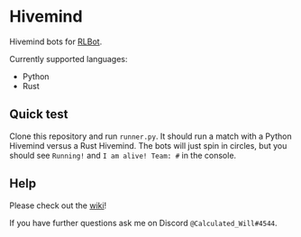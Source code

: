 # Hivemind

Hivemind bots for [RLBot](rlbot.org).

Currently supported languages:

- Python
- Rust

## Quick test

Clone this repository and run `runner.py`. It should run a match with a Python Hivemind versus a Rust Hivemind. The bots will just spin in circles, but you should see `Running!` and `I am alive! Team: #` in the console.

## Help

Please check out the [wiki](https://github.com/ViliamVadocz/Hivemind/wiki)!

If you have further questions ask me on Discord `@Calculated_Will#4544`.
